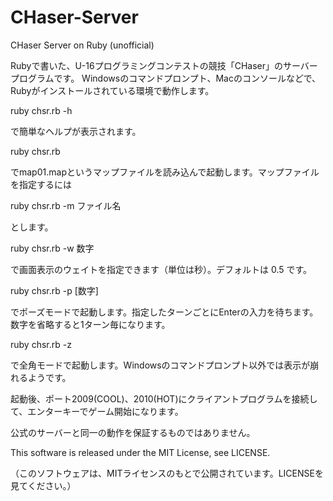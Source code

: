 # CHaser-Server
CHaser Server on Ruby (unofficial)

Rubyで書いた、U-16プログラミングコンテストの競技「CHaser」のサーバープログラムです。
Windowsのコマンドプロンプト、Macのコンソールなどで、Rubyがインストールされている環境で動作します。

ruby chsr.rb -h

で簡単なヘルプが表示されます。

ruby chsr.rb

でmap01.mapというマップファイルを読み込んで起動します。マップファイルを指定するには 

ruby chsr.rb -m ファイル名

とします。

ruby chsr.rb -w 数字

で画面表示のウェイトを指定できます（単位は秒）。デフォルトは 0.5 です。

ruby chsr.rb -p [数字]

でポーズモードで起動します。指定したターンごとにEnterの入力を待ちます。数字を省略すると1ターン毎になります。

ruby chsr.rb -z

で全角モードで起動します。Windowsのコマンドプロンプト以外では表示が崩れるようです。

起動後、ポート2009(COOL)、2010(HOT)にクライアントプログラムを接続して、エンターキーでゲーム開始になります。

公式のサーバーと同一の動作を保証するものではありません。

This software is released under the MIT License, see LICENSE.

（このソフトウェアは、MITライセンスのもとで公開されています。LICENSEを見てください。） 
